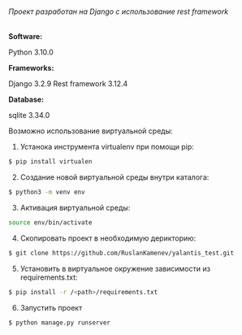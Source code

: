 ###### Проект разработан на Django с использование rest framework

**Software:**

Python 3.10.0

**Frameworks:**

Django 3.2.9
Rest framework 3.12.4

**Database:**

sqlite 3.34.0

Возможно использование виртуальной среды:
1. Устанока инструмента virtualenv при помощи pip:
```bash
$ pip install virtualen
```
2. Создание новой виртуальной среды внутри каталога:
```bash
$ python3 -m venv env
```
3. Активация виртуальной среды:
```bash
source env/bin/activate
```
4. Скопировать проект в необходимую дерикторию:
```bash
$ git clone https://github.com/RuslanKamenev/yalantis_test.git
```
5. Установить в виртуальное окружение зависимости из requirements.txt:
```bash
$ pip install -r /<path>/requirements.txt
```
6. Запустить проект
```bash
$ python manage.py runserver
```